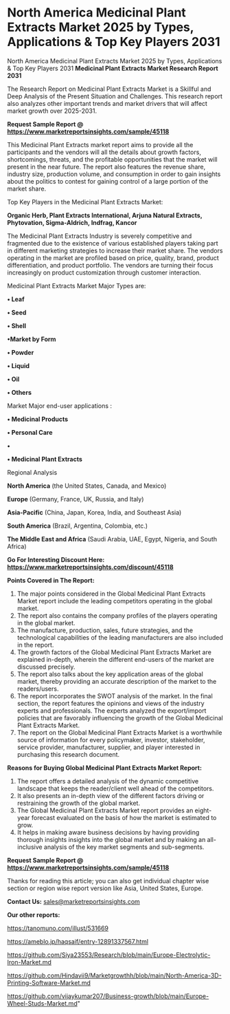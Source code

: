 # North America Medicinal Plant Extracts Market 2025 by Types, Applications & Top Key Players 2031
 North America Medicinal Plant Extracts Market 2025 by Types, Applications & Top Key Players 2031
<strong>Medicinal Plant Extracts Market Research Report 2031</strong>

The Research Report on Medicinal Plant Extracts Market is a Skillful and Deep Analysis of the Present Situation and Challenges. This research report also analyzes other important trends and market drivers that will affect market growth over 2025-2031.

<strong>Request Sample Report @ <a href=https://www.marketreportsinsights.com/sample/45118>https://www.marketreportsinsights.com/sample/45118</a></strong>

This Medicinal Plant Extracts market report aims to provide all the participants and the vendors will all the details about growth factors, shortcomings, threats, and the profitable opportunities that the market will present in the near future. The report also features the revenue share, industry size, production volume, and consumption in order to gain insights about the politics to contest for gaining control of a large portion of the market share.

Top Key Players in the Medicinal Plant Extracts Market:

<strong>Organic Herb, Plant Extracts International, Arjuna Natural Extracts, Phytovation, Sigma-Aldrich, Indfrag, Kancor</strong>

The Medicinal Plant Extracts Industry is severely competitive and fragmented due to the existence of various established players taking part in different marketing strategies to increase their market share. The vendors operating in the market are profiled based on price, quality, brand, product differentiation, and product portfolio. The vendors are turning their focus increasingly on product customization through customer interaction.

Medicinal Plant Extracts Market Major Types are:

<strong>•  Leaf

•  Seed

•  Shell

•Market by Form

•  Powder

•  Liquid

•  Oil

•  Others</strong>

Market Major end-user applications :

<strong>•  Medicinal Products

•  Personal Care

•  

•  Medicinal Plant Extracts</strong>

Regional Analysis

</u><strong><b>North America</b></strong> (the United States, Canada, and Mexico)

<strong><b>Europe </b></strong>(Germany, France, UK, Russia, and Italy)

<strong><b>Asia-Pacific</b></strong> (China, Japan, Korea, India, and Southeast Asia)

<strong><b>South America</b></strong> (Brazil, Argentina, Colombia, etc.)

<strong><b>The Middle East and Africa</b></strong> (Saudi Arabia, UAE, Egypt, Nigeria, and South Africa)

<strong>Go For Interesting Discount Here: <a href=https://www.marketreportsinsights.com/discount/45118>https://www.marketreportsinsights.com/discount/45118</a></strong>

<strong>Points Covered in The Report:</strong>
<ol>
  <li>The major points considered in the Global Medicinal Plant Extracts Market report include the leading competitors operating in the global market.</li>
  <li>The report also contains the company profiles of the players operating in the global market.</li>
  <li>The manufacture, production, sales, future strategies, and the technological capabilities of the leading manufacturers are also included in the report.</li>
  <li>The growth factors of the Global Medicinal Plant Extracts Market are explained in-depth, wherein the different end-users of the market are discussed precisely.</li>
  <li>The report also talks about the key application areas of the global market, thereby providing an accurate description of the market to the readers/users.</li>
  <li>The report incorporates the SWOT analysis of the market. In the final section, the report features the opinions and views of the industry experts and professionals. The experts analyzed the export/import policies that are favorably influencing the growth of the Global Medicinal Plant Extracts Market.</li>
  <li>The report on the Global Medicinal Plant Extracts Market is a worthwhile source of information for every policymaker, investor, stakeholder, service provider, manufacturer, supplier, and player interested in purchasing this research document.</li>
</ol>
<strong>Reasons for Buying Global Medicinal Plant Extracts Market Report:</strong>

<ol>
  <li>The report offers a detailed analysis of the dynamic competitive landscape that keeps the reader/client well ahead of the competitors.</li>
  <li>It also presents an in-depth view of the different factors driving or restraining the growth of the global market.</li>
  <li>The Global Medicinal Plant Extracts Market report provides an eight-year forecast evaluated on the basis of how the market is estimated to grow.</li>
  <li>It helps in making aware business decisions by having providing thorough insights insights into the global market and by making an all-inclusive analysis of the key market segments and sub-segments.</li>
</ol>
<strong>Request Sample Report @ <a href=https://www.marketreportsinsights.com/sample/45118>https://www.marketreportsinsights.com/sample/45118</a></strong>


Thanks for reading this article; you can also get individual chapter wise section or region wise report version like Asia, United States, Europe.

<strong>Contact Us:</strong>
sales@marketreportsinsights.com

<strong>Our other reports:</strong>

<a href=https://tanomuno.com/illust/531669>https://tanomuno.com/illust/531669</a>

<a href=https://ameblo.jp/haqsaif/entry-12891337567.html>https://ameblo.jp/haqsaif/entry-12891337567.html</a>

<a href=https://github.com/Siya23553/Research/blob/main/Europe-Electrolytic-Iron-Market.md>https://github.com/Siya23553/Research/blob/main/Europe-Electrolytic-Iron-Market.md</a>

<a href=https://github.com/Hindavii9/Marketgrowthh/blob/main/North-America-3D-Printing-Software-Market.md>https://github.com/Hindavii9/Marketgrowthh/blob/main/North-America-3D-Printing-Software-Market.md</a>

<a href=https://github.com/vijaykumar207/Business-growth/blob/main/Europe-Wheel-Studs-Market.md>https://github.com/vijaykumar207/Business-growth/blob/main/Europe-Wheel-Studs-Market.md</a>"
